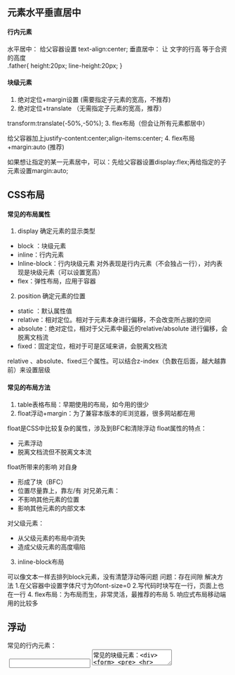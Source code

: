 ## 元素水平垂直居中

#### 行内元素
水平居中：
给父容器设置 text-align:center;
垂直居中：
让 文字的行高 等于合资的高度  
.father{
    height:20px;
    line-height:20px;
}

#### 块级元素
1. 绝对定位+margin设置 (需要指定子元素的宽高，不推荐)
2. 绝对定位+translate （无需指定子元素的宽高，推荐）

transform:translate(-50%,-50%);
3. flex布局（但会让所有元素都居中）

给父容器加上justify-content:center;align-items:center;
4. flex布局+margin:auto (推荐)

如果想让指定的某一元素居中，可以：先给父容器设置display:flex;再给指定的子元素设置margin:auto;


## CSS布局
#### 常见的布局属性
1. display  确定元素的显示类型

- block ：块级元素
- inline：行内元素
- Inline-block：行内块级元素 对外表现是行内元素（不会独占一行），对内表现是块级元素（可以设置宽高）
- flex：弹性布局，应用于容器
2. position 确定元素的位置

- static ：默认属性值
- relative：相对定位。相对于元素本身进行偏移，不会改变所占据的空间
- absolute：绝对定位，相对于父元素中最近的relative/absolute 进行偏移，会脱离文档流
- fixed：固定定位，相对于可是区域来讲，会脱离文档流

relative 、absolute、fixed三个属性。可以结合z-index（负数在后面，越大越靠前）来设置层级

#### 常见的布局方法
1. table表格布局：早期使用的布局，如今用的很少
2. float浮动+margin：为了兼容本版本的IE浏览器，很多网站都在用

float是CSS中比较复杂的属性，涉及到BFC和清除浮动
float属性的特点：
- 元素浮动
- 脱离文档流但不脱离文本流

float所带来的影响
对自身
- 形成了块（BFC）
- 位置尽量靠上，靠左/有
对兄弟元素：
- 不影响其他元素的位置
- 影响其他元素的内部文本

对父级元素：
- 从父级元素的布局中消失
- 造成父级元素的高度塌陷


3. inline-block布局

可以像文本一样去排列block元素，没有清楚浮动等问题
问题：存在间隙  解决方法 1.在父容器中设置字体尺寸为0font-size=0 2.写代码时块写在一行，页面上也在一行
4. flex布局：为布局而生，非常灵活，最推荐的布局
5. 响应式布局移动端用的比较多


## 浮动

常见的行内元素：<span> <a> <br> <img> <input> <textarea>
常见的块级元素：<div> <form> <pre> <hr> <h1>~<h6>

行内元素 和 块级元素 是css对标签的分类  ，html对标签的分类是 容器级 和 文本级
容器级 ≈块级元素 ， 文本级≈行内元素 ，唯一差别 p属于文本级  却又是块级元素

行内元素 与 块级元素 通过display 可以转换

以上就是标准文档流的做法，如果我们想 并排 和 设置宽高 兼得 ，可以试试 行内块级元素 或者 脱离标准流
CSS中脱离文档流的方法 ：浮动 、 绝对定位 、固定定位

#### 浮动的性质
1. 浮动的元素脱离标准文档流
2. 浮动的元素相互贴靠
3. 浮动的元素有 文本环绕 （或者说是 脱离文档流但不脱离 文本流）
4. 收缩

#### 清除浮动

1. 给浮动元素的容器（祖先元素） 增加高度
2. clear:both; 清除左右的浮动  但也会清除margin属性
3. 添加一个clear:both;的盒子，隔绝属性
4. overflow:hidden;比较推荐


双倍margin的问题，ie6的bug；解决方法 ：浮动方向和margin方向设置成相反
margin适合用来设置兄弟元素的距离 ， 父子元素的距离要用paddding

## BFC
BFC 块级格式化上下文，可以看作一套布局标准
BFC是一个独立的布局环境，内外不相干
#### 布局规则
- 行 和 块再垂直方向依次放置
- BFC内部的box 之间垂直的margin会发生坍塌现象（距离不是叠加，而是大的margin。小的塌陷在大的里面）
- BFC不受外面的影响也不影响外面
- BFC的高度包括里面浮动元素的高度，也就是说浮动元素能撑起来BFC

#### 构建BFC
- 浮动元素是BFC，即float不为none
- 脱离文档流，即 pisition 不是 static 或者 relative
- display 的值是